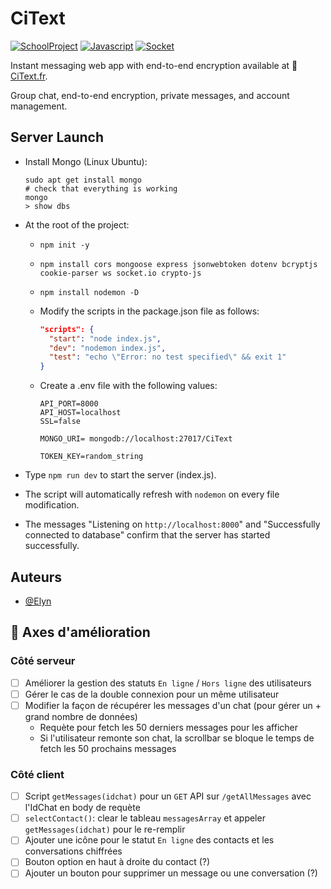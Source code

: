 # CiText

[![SchoolProject](https://img.shields.io/badge/School-project-83BD75?labelColor=B4E197&style=for-the-badge)]()
[![Javascript](https://img.shields.io/badge/Made%20with-Javascript-B22727?labelColor=EE5007&style=for-the-badge)]()
[![Socket](https://img.shields.io/badge/Uses-Socket.io-E4AEC5?labelColor=FFC4DD&style=for-the-badge)]()

Instant messaging web app with end-to-end encryption available at 🔗 [CiText.fr](https://CiText.fr).

Group chat, end-to-end encryption, private messages, and account management.

## Server Launch

- Install Mongo (Linux Ubuntu):
  
  ```shell
  sudo apt get install mongo
  # check that everything is working
  mongo
  > show dbs
  ```

- At the root of the project:
  - `npm init -y`
  - `npm install cors mongoose express jsonwebtoken dotenv bcryptjs cookie-parser ws socket.io crypto-js`
  - `npm install nodemon -D`
  - Modify the scripts in the package.json file as follows:
    
    ```json
    "scripts": {
      "start": "node index.js",
      "dev": "nodemon index.js",
      "test": "echo \"Error: no test specified\" && exit 1"
    }
    ```

  - Create a .env file with the following values:

    ```env
    API_PORT=8000
    API_HOST=localhost
    SSL=false

    MONGO_URI= mongodb://localhost:27017/CiText

    TOKEN_KEY=random_string
    ```

- Type `npm run dev` to start the server (index.js).
- The script will automatically refresh with `nodemon` on every file modification.
- The messages "Listening on `http://localhost:8000`" and "Successfully connected to database" confirm that the server has started successfully.

## Auteurs

* [@Elyn](https://github.com/vdElyn)

## 🚧 Axes d'amélioration

### Côté serveur

- [ ] Améliorer la gestion des statuts `En ligne` / `Hors ligne` des utilisateurs
- [ ] Gérer le cas de la double connexion pour un même utilisateur 
- [ ] Modifier la façon de récupérer les messages d'un chat (pour gérer un + grand nombre de données)
  - Requète pour fetch les 50 derniers messages pour les afficher
  - Si l'utilisateur remonte son chat, la scrollbar se bloque le temps de fetch les 50 prochains messages

### Côté client

- [ ] Script `getMessages(idchat)` pour un `GET` API sur `/getAllMessages` avec l'IdChat en body de requète
- [ ] `selectContact()`: clear le tableau `messagesArray` et appeler `getMessages(idchat)` pour le re-remplir
- [ ] Ajouter une icône pour le statut `En ligne` des contacts et les conversations chiffrées
- [ ] Bouton option en haut à droite du contact (?)
- [ ] Ajouter un bouton pour supprimer un message ou une conversation (?)
